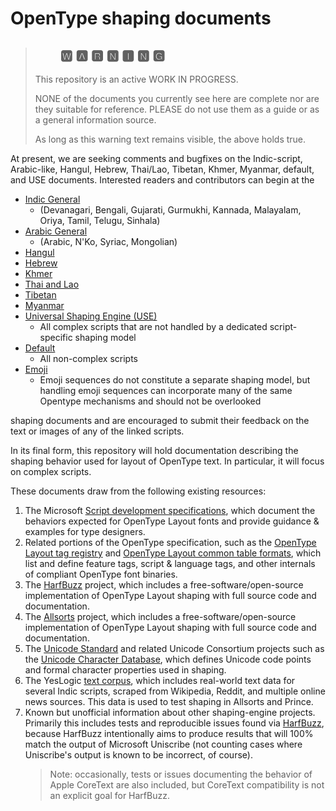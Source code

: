 # OpenType shaping documents #

> ## &nbsp;&nbsp;&nbsp;&nbsp;&nbsp;&nbsp;&nbsp;&nbsp;&#127366; &#127344; &#127361; &#127357; &#127352; &#127357; &#127350; ##
>
> This repository is an active WORK IN PROGRESS.
>
> NONE of the documents you currently see here are complete
> nor are they suitable for reference. PLEASE do not use
> them as a guide or as a general information source.
>
> As long as this warning text remains visible, the above 
> holds true. 

At present, we are seeking comments and bugfixes on the Indic-script,
Arabic-like, Hangul, Hebrew, Thai/Lao, Tibetan, Khmer, Myanmar,
default, and USE documents. Interested readers and contributors can
begin at the

  - [Indic General](opentype-shaping-indic-general.md) 
    - (Devanagari, Bengali, Gujarati, Gurmukhi, Kannada, Malayalam,
      Oriya, Tamil, Telugu, Sinhala) 
  - [Arabic General](opentype-shaping-arabic-general.md)
    - (Arabic, N'Ko, Syriac, Mongolian)
  - [Hangul](opentype-shaping-hangul.md)
  - [Hebrew](opentype-shaping-hebrew.md)
  - [Khmer](opentype-shaping-khmer.md)
  - [Thai and Lao](opentype-shaping-thai-lao.md)
  - [Tibetan](opentype-shaping-tibetan.md)
  - [Myanmar](opentype-shaping-myanmar.md)
  - [Universal Shaping Engine (USE)](opentype-shaping-use.md)
    - All complex scripts that are not handled by a dedicated
      script-specific shaping model
  - [Default](opentype-shaping-default.md)
    - All non-complex scripts
  - [Emoji](opentype-shaping-emoji.md)
    - Emoji sequences do not constitute a separate shaping model,
      but handling emoji sequences can incorporate many of the same
      Opentype mechanisms and should not be overlooked
  
shaping documents and are encouraged to submit their feedback
on the text or images of any of the linked scripts.

In its final form, this repository will hold documentation describing
the shaping behavior used for layout of OpenType text. In particular,
it will focus on complex scripts.

These documents draw from the following existing resources:

1. The Microsoft [Script development
   specifications](https://docs.microsoft.com/en-us/typography/script-development/standard),
   which document the behaviors expected for OpenType Layout fonts and
   provide guidance &amp; examples for type designers.
2. Related portions of the OpenType specification, such as the
   [OpenType Layout tag
   registry](https://docs.microsoft.com/en-us/typography/opentype/spec/ttoreg)
   and [OpenType Layout common table
   formats](https://docs.microsoft.com/en-us/typography/opentype/spec/chapter2),
   which list and define feature tags, script &amp; language tags, and
   other internals of compliant OpenType font binaries.
3. The [HarfBuzz](https://github.com/harfbuzz/harfbuzz) project, which
   includes a free-software/open-source implementation of OpenType
   Layout shaping with full source code and documentation. 
4. The [Allsorts](https://github.com/yeslogic/allsorts) project, which
   includes a free-software/open-source implementation of OpenType
   Layout shaping with full source code and documentation.
5. The [Unicode
   Standard](http://www.unicode.org/standard/standard.html) and
   related Unicode Consortium projects such as the [Unicode Character
   Database](http://www.unicode.org/reports/tr44/), which defines
   Unicode code points and formal character properties used in
   shaping.
6. The YesLogic [text corpus](https://github.com/yeslogic/corpus),
   which includes real-world text data for several Indic scripts,
   scraped from Wikipedia, Reddit, and multiple online news
   sources. This data is used to test shaping in Allsorts and Prince.
7. Known but unofficial information about other shaping-engine
   projects. Primarily this includes tests and reproducible issues
   found via [HarfBuzz](https://github.com/harfbuzz/harfbuzz), because
   HarfBuzz intentionally aims to produce results that will 100% match
   the output of Microsoft Uniscribe (not counting cases where
   Uniscribe's output is known to be incorrect, of course).
   > Note: occasionally, tests or issues documenting the behavior of
   > Apple CoreText are also included, but CoreText compatibility is
   > not an explicit goal for HarfBuzz.
   
